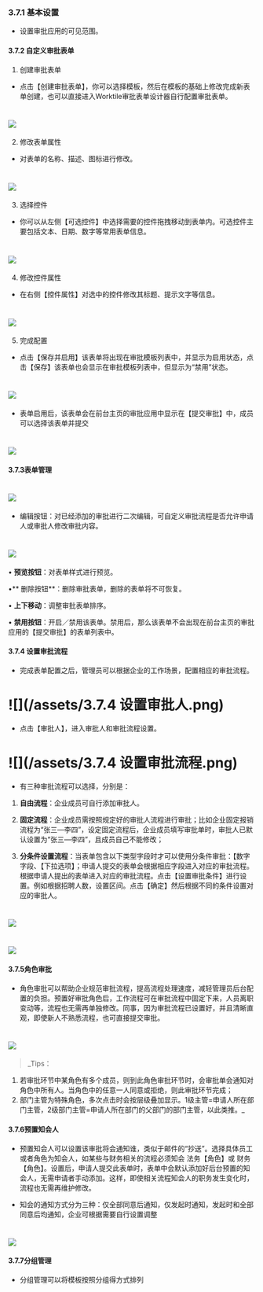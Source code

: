 ### 3.7.1 基本设置

* 设置审批应用的可见范围。

#### 3.7.2 自定义审批表单

1) 创建审批表单

* 点击【创建审批表单】，你可以选择模板，然后在模板的基础上修改完成新表单创建，也可以直接进入Worktile审批表单设计器自行配置审批表单。

# ![](/assets/3.7.2自定义审批表单.png)

2) 修改表单属性

* 对表单的名称、描述、图标进行修改。

# ![](/assets/3.7.2修改表单属性.png)


3) 选择控件

* 你可以从左侧【可选控件】中选择需要的控件拖拽移动到表单内。可选控件主要包括文本、日期、数字等常用表单信息。

# ![](/assets/3.7.2选择控件.png)

4) 修改控件属性

* 在右侧【控件属性】对选中的控件修改其标题、提示文字等信息。

# ![](/assets/3.7.4修改控件属性.png)

5) 完成配置

* 点击【保存并启用】该表单将出现在审批模板列表中，并显示为启用状态，点击【保存】该表单也会显示在审批模板列表中，但显示为“禁用”状态。

# ![](/assets/3.7.5完成设置保存.png)

* 表单启用后，该表单会在前台主页的审批应用中显示在【提交审批】中，成员可以选择该表单并提交

# ![](/assets/3.7.5.2发起审批.png)

#### 3.7.3表单管理

# ![](/assets/3.7.6表单管理.png)

* 编辑按钮：对已经添加的审批进行二次编辑，可自定义审批流程是否允许申请人或审批人修改审批内容。

# ![](/assets/3.7.5编辑按钮.png)


• **预览按钮**：对表单样式进行预览。

•** 删除按钮**：删除审批表单，删除的表单将不可恢复。

• **上下移动**：调整审批表单排序。

• **禁用按钮**：开启／禁用该表单。禁用后，那么该表单不会出现在前台主页的审批应用的【提交审批】的表单列表中。

#### 3.7.4 设置审批流程

* 完成表单配置之后，管理员可以根据企业的工作场景，配置相应的审批流程。

# ![](/assets/3.7.4 设置审批人.png)
* 点击【审批人】，进入审批人和审批流程设置。

# ![](/assets/3.7.4 设置审批流程.png)

* 有三种审批流程可以选择，分别是：

1) **自由流程**：企业成员可自行添加审批人。

2) **固定流程**：企业成员需按照规定好的审批人流程进行审批；比如企业固定报销流程为“张三—李四”，设定固定流程后，企业成员填写审批单时，审批人已默认设置为“张三—李四”，且成员自己不能修改；

3) **分条件设置流程**：当表单包含以下类型字段时才可以使用分条件审批：【数字字段、【下拉选项】；申请人提交的表单会根据相应字段进入对应的审批流程。根据申请人提出的表单进入对应的审批流程。点击【设置审批条件】进行设置。例如根据招聘人数，设置区间。点击【确定】然后根据不同的条件设置对应的审批人。

# ![](/assets/3.7.6设置审批条件.png)

# ![](/assets/3.7.6添加审批人.png)

#### 3.7.5角色审批

* 角色审批可以帮助企业规范审批流程，提高流程处理速度，减轻管理员后台配置的负担。预置好审批角色后，工作流程可在审批流程中固定下来，人员离职变动等，流程也无需再单独修改。同事，因为审批流程已设置好，并且清晰直观，即使新人不熟悉流程，也可直接提交审批。

# ![](/assets/3.7.6审批角色.png)

> _Tips：
1) 若审批环节中某角色有多个成员，则到此角色审批环节时，会审批单会通知对角色中所有人。当角色中的任意一人同意或拒绝，则此审批环节完成；
2) 部门主管为特殊角色，多次点击时会按层级叠加显示。1级主管=申请人所在部门主管，2级部门主管=申请人所在部门的父部门的部门主管，以此类推。_

#### 3.7.6预置知会人

* 预置知会人可以设置该审批将会通知谁，类似于邮件的“抄送”。选择具体员工或者角色为知会人，如某些与财务相关的流程必须知会 法务【角色】或 财务【角色】。设置后，申请人提交此表单时，表单中会默认添加好后台预置的知会人，无需申请者手动添加。这样，即使相关流程知会人的职务发生变化时，流程也无需再维护修改。

* 知会的通知方式分为三种：仅全部同意后通知，仅发起时通知，发起时和全部同意后均通知，企业可根据需要自行设置调整
# ![](/assets/3.7.6知会人设置.png)

#### 3.7.7分组管理

* 分组管理可以将模板按照分组得方式排列





